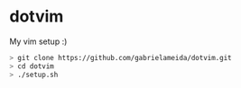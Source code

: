 dotvim
======

My vim setup :)

```bash
> git clone https://github.com/gabrielameida/dotvim.git
> cd dotvim
> ./setup.sh
```
